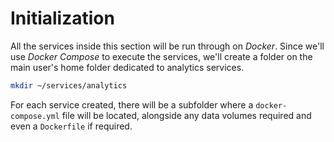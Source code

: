 # Initialization

All the services inside this section will be run through on *Docker*. Since we'll use *Docker Compose* to execute the services, we'll create a folder on the main user's home folder dedicated to analytics services.

```bash
mkdir ~/services/analytics
```

For each service created, there will be a subfolder where a `docker-compose.yml` file will be located, alongside any data volumes required and even a `Dockerfile` if required.
